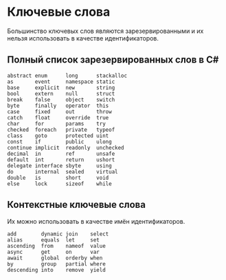 # Ключевые слова
Большинство ключевых слов являются зарезервированными и их нельзя использовать в качестве идентификаторов.

## Полный список зарезервированных слов в C#
    abstract enum      long      stackalloc
    as       event     namespace static
    base     explicit  new       string
    bool     extern    null      struct
    break    false     object    switch
    byte     finally   operator  this
    case     fixed     out       throw
    catch    float     override  true
    char     for       params    try
    checked  foreach   private   typeof
    class    goto      protected uint
    const    if        public    ulong
    continue implicit  readonly  unchecked
    decimal  in        ref       unsafe
    default  int       return    ushort
    delegate interface sbyte     using
    do       internal  sealed    virtual
    double   is        short     void
    else     lock      sizeof    while

## Контекстные ключевые слова
Их можно использовать в качестве имён идентификаторов.

    add        dynamic join    select
    alias      equals  let     set
    ascending  from    nameof  value
    async      get     on      var
    await      global  orderby when
    Ьу         group   partial where
    descending into    remove  yield